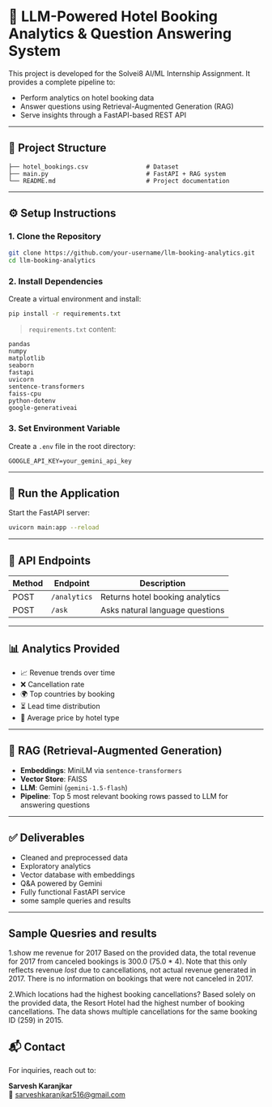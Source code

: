 # 🏨 LLM-Powered Hotel Booking Analytics & Question Answering System

This project is developed for the Solvei8 AI/ML Internship Assignment. It provides a complete pipeline to:
- Perform analytics on hotel booking data
- Answer questions using Retrieval-Augmented Generation (RAG)
- Serve insights through a FastAPI-based REST API

---

## 📁 Project Structure

```
├── hotel_bookings.csv                # Dataset
├── main.py                           # FastAPI + RAG system
└── README.md                         # Project documentation
```

---

## ⚙️ Setup Instructions

### 1. Clone the Repository
```bash
git clone https://github.com/your-username/llm-booking-analytics.git
cd llm-booking-analytics
```

### 2. Install Dependencies
Create a virtual environment and install:
```bash
pip install -r requirements.txt
```

> `requirements.txt` content:
```text
pandas
numpy
matplotlib
seaborn
fastapi
uvicorn
sentence-transformers
faiss-cpu
python-dotenv
google-generativeai
```

### 3. Set Environment Variable
Create a `.env` file in the root directory:
```env
GOOGLE_API_KEY=your_gemini_api_key
```

---

## 🚀 Run the Application

Start the FastAPI server:
```bash
uvicorn main:app --reload
```

---

## 🔌 API Endpoints

| Method | Endpoint        | Description                                |
|--------|------------------|--------------------------------------------|
| POST   | `/analytics`     | Returns hotel booking analytics            |
| POST   | `/ask`           | Asks natural language questions            |


---

## 📊 Analytics Provided

- 📈 Revenue trends over time
- ❌ Cancellation rate
- 🌍 Top countries by booking
- ⏳ Lead time distribution
- 🏨 Average price by hotel type

---

## 🧠 RAG (Retrieval-Augmented Generation)

- **Embeddings**: MiniLM via `sentence-transformers`
- **Vector Store**: FAISS
- **LLM**: Gemini (`gemini-1.5-flash`)
- **Pipeline**: Top 5 most relevant booking rows passed to LLM for answering questions

---

## ✅ Deliverables

- Cleaned and preprocessed data
- Exploratory analytics
- Vector database with embeddings
- Q&A powered by Gemini
- Fully functional FastAPI service
- some sample queries and results

---
## Sample Quesries and results
1.show me revenue for 2017
Based on the provided data, the total revenue for 2017 from canceled bookings is 300.0 (75.0 * 4).  Note that this only reflects revenue *lost* due to cancellations, not actual revenue generated in 2017.  There is no information on bookings that were not canceled in 2017.

2.Which locations had the highest booking cancellations?
Based solely on the provided data, the Resort Hotel had the highest number of booking cancellations.  The data shows multiple cancellations for the same booking ID (259) in 2015.


## 📬 Contact

For inquiries, reach out to:

**Sarvesh Karanjkar**  
📧 sarveshkaranjkar516@gmail.com
